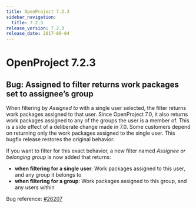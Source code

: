 ```yaml
---
title: OpenProject 7.2.3
sidebar_navigation:
  title: 7.2.3
release_version: 7.2.3
release_date: 2017-09-04
---
```


# OpenProject 7.2.3

## Bug: Assigned to filter returns work packages set to assignee’s group

When filtering by *Assigned to* with a single user selected, the filter
returns work packages assigned to that user. Since OpenProject 7.0,  it
also returns work packages assigned to any of the groups the user is a
member of. This is a side effect of a deliberate change made in 7.0.
Some customers depend on returning only the work packages assigned to
the single user. This bugfix release restores the original behavior.

If you want to filter for this exact behavior, a new filter named
*Assignee or belonging group* is now added that returns:

  - **when filtering for a single user**: Work packages assigned to this
    user, and any group it belongs to
  - **when filtering for a group**: Work packages assigned to this
    group, and any users within

Bug reference: [#26207](https://community.openproject.org/wp/26207)
